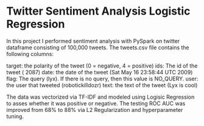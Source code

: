 # Twitter Sentiment Analysis Logistic Regression
In this project I performed sentiment analysis with PySpark on twitter dataframe consisting of 100,000 tweets. The tweets.csv file contains the following columns:

target: the polarity of the tweet (0 = negative, 4 = positive)
ids: The id of the tweet ( 2087) 
date: the date of the tweet (Sat May 16 23:58:44 UTC 2009)
flag: The query (lyx). If there is no query, then this value is NO_QUERY.
user: the user that tweeted (robotickilldozr)
text: the text of the tweet (Lyx is cool)

The data was vectorized via TF-IDF and modeled using Logisic Regression to asses whether it was positive or negative. The testing ROC AUC was improved from 68% to 88% via L2 Regularization and hyperparameter tuning.
